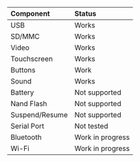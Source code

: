 | **Component** | **Status**|
|:--------------|:----------|
| USB           | Works     |
| SD/MMC        | Works     |
| Video         | Works     |
| Touchscreen   | Works     |
| Buttons       | Work      |
| Sound         | Works     |
| Battery       | Not supported |
| Nand Flash    | Not supported |
| Suspend/Resume | Not supported |
| Serial Port   | Not tested |
| Bluetooth     | Work in progress|
| Wi-Fi         | Work in progress |